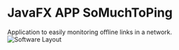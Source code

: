 # JavaFX APP SoMuchToPing
 Application to easily monitoring offline links in a network.
![Software Layout](https://lh4.googleusercontent.com/YlV1Wagyf5qFuuUPsUMvxCL7omtJINCB1kgXnrBUvZ-1Wdf1my1S8O5V-BZhDJ4BTlc0bZNt0YSusJ4ugR2m=w1264-h969-rw)
